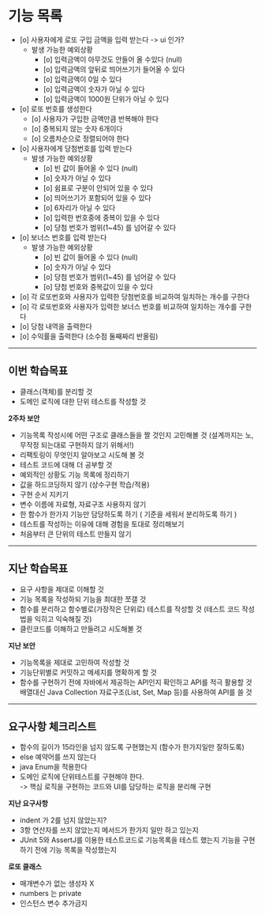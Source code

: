 
# 기능 목록
* [o] 사용자에게 로또 구입 금액을 입력 받는다 -> ui 인가?
  - 발생 가능한 예외상황
    + [o] 입력금액이 아무것도 안들어 올 수있다 (null)
    + [o] 입력금액의 앞뒤로 띄어쓰기가 들어올 수 있다
    + [o] 입력금액이 0일 수 있다
    + [o] 입력금액이 숫자가 아닐 수 있다
    + [o] 입력금액이 1000원 단위가 아닐 수 있다
* [o] 로또 번호를 생성한다
  - [o] 사용자가 구입한 금액만큼 반복해야 한다
  - [o] 중복되지 않는 숫자 6개이다
  - [o] 오름차순으로 정렬되어야 한다
* [o] 사용자에게 당첨번호를 입력 받는다
  - 발생 가능한 예외상황
     + [o] 빈 값이 들어올 수 있다 (null)
     + [o] 숫자가 아닐 수 있다
     + [o] 쉼표로 구분이 안되어 있을 수 있다
     + [o] 띄어쓰기가 포함되어 있을 수 있다
     + [o] 6자리가 아닐 수 있다
     + [o] 입력한 번호중에 중복이 있을 수 있다
     + [o] 당첨 번호가 범위(1~45) 를 넘어갈 수 있다
* [o] 보너스 번호를 입력 받는다
  - 발생 가능한 예외상황
    + [o] 빈 값이 들어올 수 있다 (null)
    + [o] 숫자가 아닐 수 있다
    + [o] 당첨 번호가 범위(1~45) 를 넘어갈 수 있다
    + [o] 당첨 번호와 중복값이 있을 수 있다
* [o] 각 로또번호와 사용자가 입력한 당첨번호를 비교하여 일치하는 개수를 구한다
* [o] 각 로또번호와 사용자가 입력한 보너스 번호를 비교하여 일치하는 개수를 구한다
* [o] 당첨 내역을 출력한다
* [o] 수익률을 출력한다 (소수점 둘째짜리 반올림)
    
---
## 이번 학습목표
- 클래스(객체)를 분리할 것
- 도메인 로직에 대한 단위 테스트를 작성할 것

**2주차 보안**<br>
- 기능목록 작성시에 어떤 구조로 클래스들을 짤 것인지 고민해볼 것 (설계까지는 노, 무작정 되는대로 구현하지 않기 위해서!)
- 리팩토링이 무엇인지 알아보고 시도해 볼 것
- 테스트 코드에 대해 더 공부할 것
- 예외적인 상황도 기능 목록에 정리하기
- 값을 하드코딩하지 않기 (상수구현 학습/적용)
- 구현 순서 지키기
- 변수 이름에 자료형, 자료구조 사용하지 않기
- 한 함수가 한가지 기능만 담당하도록 하기 ( 기준을 세워서 분리하도록 하기 )
- 테스트를 작성하는 이유에 대해 경험을 토대로 정리해보기
- 처음부터 큰 단위의 테스트 만들지 않기

---
## 지난 학습목표
- 요구 사항을 제대로 이해할 것 
- 기능 목록을 작성하되 기능을 최대한 쪼갤 것 
- 함수를 분리하고 함수별로(가장작은 단위로) 테스트를 작성할 것 (테스트 코드 작성법을 익히고 익숙해질 것) 
- 클린코드를 이해하고 만들려고 시도해볼 것

**지난 보안**<br>
- 기능목록을 제대로 고민하여 작성할 것 
- 기능단위별로 커밋하고 메세지를 명확하게 할 것 
- 함수를 구현하기 전에 자바에서 제공하는 API인지 확인하고 API를 적극 활용할 것 배열대신 Java Collection 자료구조(List, Set, Map 등)를 사용하여 API를 쓸 것

---
## 요구사항 체크리스트
- 함수의 길이가 15라인을 넘지 않도록 구현했는지 (함수가 한가지일만 잘하도록)
- else 예약어를 쓰지 않는다
- java Enum을 적용한다
- 도메인 로직에 단위테스트를 구현해야 한다.<br>
  -> 핵심 로직을 구현하는 코드와 UI를 담당하는 로직을 분리해 구현

**지난 요구사항**<br>
- indent 가 2를 넘지 않았는지? 
- 3항 연산자를 쓰지 않았는지 메서드가 한가지 일만 하고 있는지 
- JUnit 5와 AssertJ를 이용한 테스트코드로 기능목록을 테스트 했는지 기능을 구현하기 전에 기능 목록을 작성했는지

**로또 클래스**<br>
- 매개변수가 없는 생성자 X
- numbers 는 private
- 인스턴스 변수 추가금지






